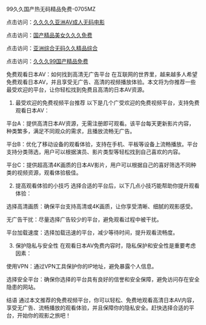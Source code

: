 
99久久国产热无码精品免费-0705MZ

点击访问：<a href="https://heiliaowzu4ur.pages.dev">久久久久亚洲AV成人无码电影</a>

点击访问：<a href="https://heiliaozj3tjd.pages.dev">国产精品美女久久久免费</a>

点击访问：<a href="https://heiliaoe8ajia.pages.dev">亚洲综合无码久久精品综合</a>

点击访问：<a href="https://heiliaoxqkkct.pages.dev">久久久99国产精品免费</a>




免费观看日本AV：如何找到高清无广告平台
在互联网的世界里，越来越多人希望免费观看日本AV，并且享受无广告、高清的视频播放体验。本文将为你推荐一些最受欢迎的平台，让你轻松找到免费且高清的日本AV资源。

1. 最受欢迎的免费视频平台推荐
以下是几个广受欢迎的免费视频平台，支持免费观看日本AV：

平台A：提供高清日本AV资源，无需注册即可观看。该平台每天更新影片内容，种类繁多，满足不同观众的需求，且播放流畅无广告。

平台B：优化了移动设备的观看体验，支持在手机、平板等设备上流畅播放。平台支持分类筛选，用户可以根据演员、影片类型等轻松找到自己喜欢的内容。

平台C：提供超高清4K画质的日本AV影片，用户可以根据自己的喜好筛选不同种类的视频资源，观看体验极佳。

2. 提高观看体验的小技巧
选择合适的平台后，以下几点小技巧能帮助你提升观看体验：

选择高清画质：确保平台支持高清或4K画质，让你享受清晰、细腻的观影感受。

无广告干扰：尽量选择广告较少的平台，避免观看过程中被干扰。

平台加载速度：选择加载迅速的平台，减少等待时间，提升观看流畅度。

3. 保护隐私与安全性
在观看日本AV免费内容时，隐私保护和安全性是重要考虑因素：

使用VPN：通过VPN工具保护你的IP地址，避免暴露个人信息。

选择安全平台：确保你选择的平台具有良好的信誉和安全保障，避免访问存在安全隐患的网站。

结语
通过本文推荐的免费视频平台，你可以轻松、免费地观看高清日本AV内容，享受无广告、流畅播放的观看体验，并且保障你的隐私安全。赶快选择合适的平台，开始你的观影之旅吧！







<span style="display:none;">[Canonical link](  ）</span>
